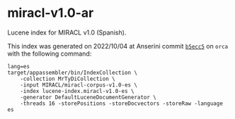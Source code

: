 # miracl-v1.0-ar

Lucene index for MIRACL v1.0 (Spanish).

This index was generated on 2022/10/04 at Anserini commit [`b5ecc5`](https://github.com/castorini/anserini/commit/b5ecc5aff79ddfc82b175f6bd3048f5039f0480f) on `orca` with the following command:
```
lang=es
target/appassembler/bin/IndexCollection \
    -collection MrTyDiCollection \
    -input MIRACL/miracl-corpus-v1.0-es \
    -index lucene-index.miracl-v1.0-es \
    -generator DefaultLuceneDocumentGenerator \
    -threads 16 -storePositions -storeDocvectors -storeRaw -language es
```
